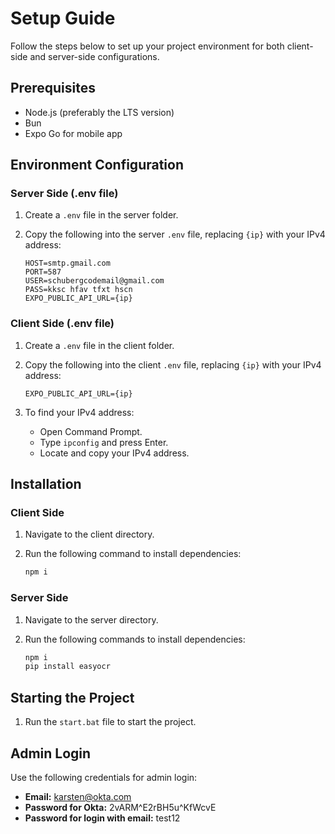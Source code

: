 
# Setup Guide

Follow the steps below to set up your project environment for both client-side and server-side configurations.

## Prerequisites

- Node.js (preferably the LTS version)
- Bun
- Expo Go for mobile app

## Environment Configuration

### Server Side (.env file)

1. Create a `.env` file in the server folder.
2. Copy the following into the server `.env` file, replacing `{ip}` with your IPv4 address:

   ```plaintext
   HOST=smtp.gmail.com
   PORT=587
   USER=schubergcodemail@gmail.com
   PASS=kksc hfav tfxt hscn
   EXPO_PUBLIC_API_URL={ip}
   ```

### Client Side (.env file)

1. Create a `.env` file in the client folder.
2. Copy the following into the client `.env` file, replacing `{ip}` with your IPv4 address:

   ```plaintext
   EXPO_PUBLIC_API_URL={ip}
   ```

3. To find your IPv4 address:
   - Open Command Prompt.
   - Type `ipconfig` and press Enter.
   - Locate and copy your IPv4 address.

## Installation

### Client Side

1. Navigate to the client directory.
2. Run the following command to install dependencies:

   ```bash
   npm i
   ```

### Server Side

1. Navigate to the server directory.
2. Run the following commands to install dependencies:

   ```bash
   npm i
   pip install easyocr
   ```

## Starting the Project

1. Run the `start.bat` file to start the project.

## Admin Login

Use the following credentials for admin login:

- **Email:** karsten@okta.com
- **Password for Okta:** 2vARM^E2rBH5u^KfWcvE
- **Password for login with email:** test12
